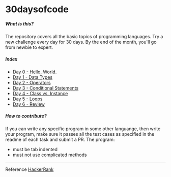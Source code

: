 # 30daysofcode

##### What is this?

The repository covers all the basic topics of programming languages. Try a new challenge every day for 30 days. By the end of the month, you'll go from newbie to expert.

##### Index

- [Day 0 - Hello, World.](https://github.com/geekayush/30daysofcode/tree/master/Day0-HelloWorld)
- [Day 1 - Data Types](https://github.com/geekayush/30daysofcode/tree/master/Day1-DataTypes)
- [Day 2 - Operators](https://github.com/geekayush/30daysofcode/tree/master/Day2-Operators)
- [Day 3 - Conditional Statements](https://github.com/geekayush/30daysofcode/tree/master/Day3-ConditionalStatements)
- [Day 4 - Class vs. Instance](https://github.com/geekayush/30daysofcode/tree/master/Day4-Class-Instance)
- [Day 5 - Loops](https://github.com/geekayush/30daysofcode/tree/master/Day5-Loops)
- [Day 6 - Review](https://github.com/geekayush/30daysofcode/tree/master/Day6-Review)

##### How to contribute?

If you can write any specific program in some other languange, then write your program, make sure it passes all the test cases as specified in the readme of each task and submit a PR.
The program:
- must be tab indented
- must not use complicated methods

----

Reference [HackerRank](https://www.hackerrank.com/domains/tutorials/30-days-of-code)